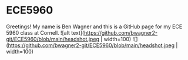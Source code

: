 # ECE5960
Greetings! My name is Ben Wagner and this is a GitHub page for my ECE 5960 class at Cornell.
![alt text](https://github.com/bwagner2-git/ECE5960/blob/main/headshot.jpeg | width=100)
![](https://github.com/bwagner2-git/ECE5960/blob/main/headshot.jpeg | width=100)

